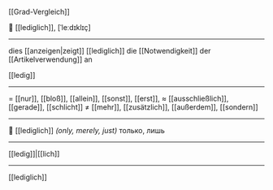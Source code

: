[[Grad-Vergleich]]

🤏 [[lediglich]], [ˈleːdɪklɪç]

---
dies [[anzeigen|zeigt]] [[lediglich]] die [[Notwendigkeit]] der [[Artikelverwendung]] an

[[ledig]]

---
= [[nur]], [[bloß]], [[allein]], [[sonst]], [[erst]], 
≈ [[ausschließlich]], [[gerade]], [[schlicht]]
≠ [[mehr]], [[zusätzlich]], [[außerdem]], [[sondern]]

---
 🤏 [[lediglich]] *(only, merely, just)*
только, лишь

---
[[ledig]]|[[lich]]

---
[[lediglich]]
